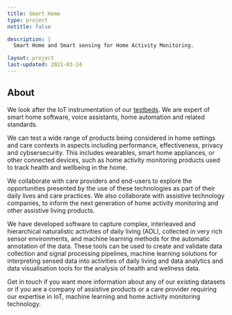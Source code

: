 ```yaml
---
title: Smart Home
type: project
notitle: false

description: |
  Smart Home and Smart sensing for Home Activity Monitoring.

layout: project
last-updated: 2021-03-24
---
```


<!--<img style="padding-top:5pt;" src="https://care.hw.ac.uk/img/ralt.png" height="60pt"> -->

## About

<p>
We look after the IoT instrumentation of our <a href="https://care.hw.ac.uk/img/testbeds.html">testbeds</a>. We are expert of smart home software, voice assistants, home automation and related standards.  
</p>

<p>
We can test a wide range of products being considered in home settings and care contexts in aspects including performance, effectiveness, privacy and cybsersecurity. This includes wearables, smart home appliances, or other connected devices, such as home activity monitoring products used to track health and wellbeing in the home.
</p>

<p>
We collaborate with care providers and end-users to explore the opportunities presented by the use of these technologies as part of their daily lives and care practices. We also collaborate with assistive technology companies, to inform the next generation of home activity monitoring and other assistive living products. 
</p>

<p>
We have developed software to capture complex, interleaved and hierarchical naturalistic activities of daily living (ADL), collected in very rich sensor environments, and machine learning methods for the automatic annotation of the data.  These tools can be used to create and validate data collection and signal processing pipelines, machine learning solutions for interpreting sensed data into activities of daily living and data analytics and data visualisation tools for the analysis of health and wellness data. 
</p>

<p>
Get in touch if you want more information about any of our existing datasets or if you are a company of assistive products or a care provider requiring our expertise in IoT, machine learning and home activity monitoring technology. <contact>
</p>


